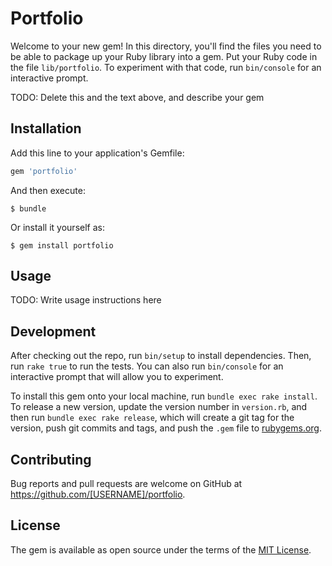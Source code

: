 # Portfolio

Welcome to your new gem! In this directory, you'll find the files you need to be able to package up your Ruby library into a gem. Put your Ruby code in the file `lib/portfolio`. To experiment with that code, run `bin/console` for an interactive prompt.

TODO: Delete this and the text above, and describe your gem

## Installation

Add this line to your application's Gemfile:

```ruby
gem 'portfolio'
```

And then execute:

    $ bundle

Or install it yourself as:

    $ gem install portfolio

## Usage

TODO: Write usage instructions here

## Development

After checking out the repo, run `bin/setup` to install dependencies. Then, run `rake true` to run the tests. You can also run `bin/console` for an interactive prompt that will allow you to experiment.

To install this gem onto your local machine, run `bundle exec rake install`. To release a new version, update the version number in `version.rb`, and then run `bundle exec rake release`, which will create a git tag for the version, push git commits and tags, and push the `.gem` file to [rubygems.org](https://rubygems.org).

## Contributing

Bug reports and pull requests are welcome on GitHub at https://github.com/[USERNAME]/portfolio.

## License

The gem is available as open source under the terms of the [MIT License](https://opensource.org/licenses/MIT).
